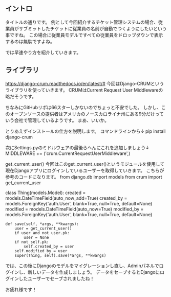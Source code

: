 ## イントロ
タイトルの通りです。
例として今回紹介するチケット管理システムの場合、従業員がサブミットしたチケットに従業員の名前が自動でつくようにしたいという事ですね。
この場合に従業員モデルですべての従業員をドロップダウンで表示するのは無駄ですよね。

では早速やり方を紹介していきます。

## ライブラリ

https://django-crum.readthedocs.io/en/latest/#
今回はDjango-CRUMというライブラリを使っていきます。
CRUMはCurrent Request User Middlewareの略だそうです。

ちなみにGitHubリポは66スターしかないのでちょっと不安でした。
しかし、このオープンソースの提供者はアメリカのノースカロライナ州にある9分だけっていう会社で管理しているようです。
まあ、いいか。



とりあえずインストールの仕方を説明します。
コマンドラインから↓
pip install django-crum

次にSettings.pyのミドルウェアの最後らへんにこれを追加しましょう↓
MIDDLEWARE += ('crum.CurrentRequestUserMiddleware',)

get_current_user()
今回はこのget_current_user()というモジュールを使用して現在Djangoアプリにログインしているユーザーを取得していきます。
こちらが参考のコードになります。
from django.db import models
from crum import get_current_user

class Thing(models.Model):
    created = models.DateTimeField(auto_now_add=True)
    created_by = models.ForeignKey('auth.User', blank=True, null=True,
                                   default=None)
    modified = models.DateTimeField(auto_now=True)
    modified_by = models.ForeignKey('auth.User', blank=True, null=True,
                                    default=None)

    def save(self, *args, **kwargs):
        user = get_current_user()
        if user and not user.pk:
            user = None
        if not self.pk:
            self.created_by = user
        self.modified_by = user
        super(Thing, self).save(*args, **kwargs)

では、この後にDjangoのモデルをマイグレーションし直し、Adminパネルでログインし、新しいデータを作成しましょう。
データをセーブするとDjangoにログインしたユーザーでセーブされましたね！

お疲れ様です！

